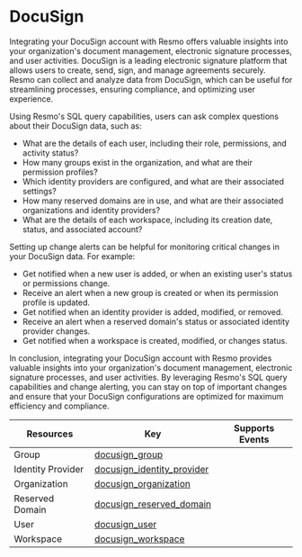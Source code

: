 DocuSign
========
Integrating your DocuSign account with Resmo offers valuable insights into your organization's document management, electronic signature processes, and user activities. DocuSign is a leading electronic signature platform that allows users to create, send, sign, and manage agreements securely. Resmo can collect and analyze data from DocuSign, which can be useful for streamlining processes, ensuring compliance, and optimizing user experience.

Using Resmo's SQL query capabilities, users can ask complex questions about their DocuSign data, such as:

* What are the details of each user, including their role, permissions, and activity status?
* How many groups exist in the organization, and what are their permission profiles?
* Which identity providers are configured, and what are their associated settings?
* How many reserved domains are in use, and what are their associated organizations and identity providers?
* What are the details of each workspace, including its creation date, status, and associated account?

Setting up change alerts can be helpful for monitoring critical changes in your DocuSign data. For example:

* Get notified when a new user is added, or when an existing user's status or permissions change.
* Receive an alert when a new group is created or when its permission profile is updated.
* Get notified when an identity provider is added, modified, or removed.
* Receive an alert when a reserved domain's status or associated identity provider changes.
* Get notified when a workspace is created, modified, or changes status.

In conclusion, integrating your DocuSign account with Resmo provides valuable insights into your organization's document management, electronic signature processes, and user activities. By leveraging Resmo's SQL query capabilities and change alerting, you can stay on top of important changes and ensure that your DocuSign configurations are optimized for maximum efficiency and compliance.

| **Resources**     | **Key**                                                         | **Supports Events** |
| ----------------- | --------------------------------------------------------------- | ------------------- |
| Group             | [docusign\_group](docusign\_group.md)                           |                     |
| Identity Provider | [docusign\_identity\_provider](docusign\_identity\_provider.md) |                     |
| Organization      | [docusign\_organization](docusign\_organization.md)             |                     |
| Reserved Domain   | [docusign\_reserved\_domain](docusign\_reserved\_domain.md)     |                     |
| User              | [docusign\_user](docusign\_user.md)                             |                     |
| Workspace         | [docusign\_workspace](docusign\_workspace.md)                   |                     |
